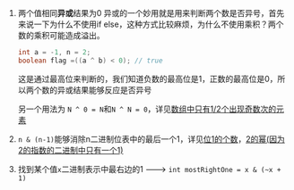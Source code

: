 1. 两个值相同**异或**结果为0
   异或的一个妙用就是用来判断两个数是否异号，首先来说一下为什么不使用if else，这种方式比较麻烦，为什么不使用乘积？两个数的乘积可能造成溢出。
   ```java
   int a = -1, n = 2;
   boolean flag =((a ^ b) < 0); // true
   ```
   这是通过最高位来判断的，我们知道负数的最高位是1，正数的最高位是0，所以两个数的异或结果能够反应是否异号

   另一个用法为 `N ^ 0 = N`和`N ^ N = 0`，详见[数组中只有1/2个出现奇数次的元素](SingleNumber.java)

2. `n & (n-1)`能够消除n二进制位表中的最后一个1，详见[位1的个数](NumberOf1Bit.java)，[2的幂(因为2的指数的二进制中只有一个1)]()
3. 找到某个值`x`二进制表示中最右边的1 ---> `int mostRightOne = x & (~x + 1)`
